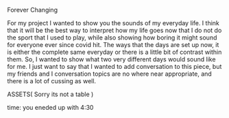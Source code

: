 Forever Changing

For my project I wanted to show you the sounds of my everyday life. I think that it will be the best way to interpret how my life goes now that I do not do the sport that I used to play, while also showing how boring it might sound for everyone ever since covid hit. The ways that the days are set up now, it is either the complete same everyday or there is a little bit of contrast within them. So, I wanted to show what two very different days would sound like for me. I just want to say that I wanted to add conversation to this piece, but my friends and I conversation topics are no where near appropriate, and there is a lot of cussing as well.


ASSETS( Sorry its not a table )

 time: you eneded up with 4:30
